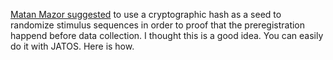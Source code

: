 [Matan Mazor suggested](https://medium.com/@mazormatan/cryptographic-preregistration-from-newton-to-fmri-df0968377bb2) to use a cryptographic hash as a seed to randomize stimulus sequences in order to proof that the preregistration happend before data collection. I thought this is a good idea. You can easily do it with JATOS. Here is how.

